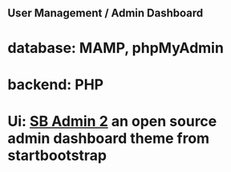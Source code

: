 ## User Management / Admin Dashboard

# database: MAMP, phpMyAdmin
# backend: PHP
# Ui: [SB Admin 2](https://startbootstrap.com/theme/sb-admin-2/) an open source admin dashboard theme from startbootstrap